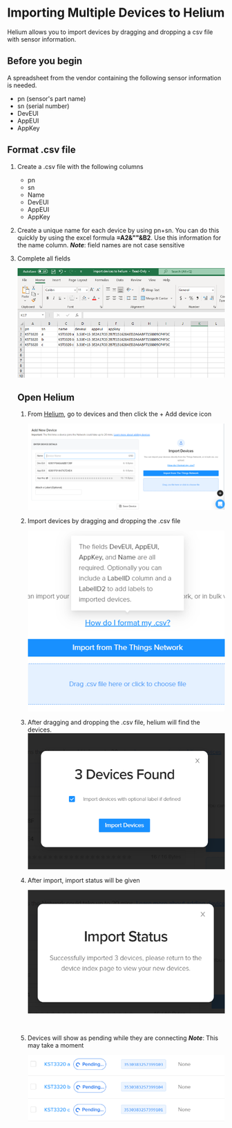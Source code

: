 # Importing Multiple Devices to Helium 

Helium allows you to import devices by dragging and dropping a csv file with sensor information. 

## Before you begin 

A spreadsheet from the vendor containing the following sensor information is needed.

- pn (sensor's part name)
- sn (serial number)
- DevEUI
- AppEUI
- AppKey  


## Format .csv file 

1. Create a .csv file with the following columns 

   -   pn 
   -   sn
   -   Name 
   -   DevEUI
   -   AppEUI
   -   AppKey

2. Create a unique name for each device by using pn+sn. You can do this quickly by using the excel formula __=A2&""&B2__. Use this information for the name column.
___Note___: field names are not case sensitive 

3. Complete all fields 

   ![](https://raw.githubusercontent.com/medsourjalehman/heliumdoc/main/add%20multiple%20devices/fields%20completed%20.png)

   

   ## Open Helium 

   1. From [Helium]( https://console.helium.com/), go to devices and then click the + Add device icon 

      ![](https://github.com/medsourjalehman/heliumdoc/blob/main/add%20multiple%20devices/import%20devices.PNG?raw=true)

   2. Import devices by dragging and dropping the .csv file

        ![](https://github.com/medsourjalehman/heliumdoc/blob/main/add%20multiple%20devices/csv%20format.png?raw=true)

   3. After dragging and dropping the .csv file, helium will find the devices. 
        ![](https://github.com/medsourjalehman/heliumdoc/blob/main/add%20multiple%20devices/drag,%20drop%20devices%20found.PNG?raw=true)
         
   4. After import, import status will be given 

      ![](https://github.com/medsourjalehman/heliumdoc/blob/main/add%20multiple%20devices/import%20status.PNG?raw=true)

      ​	

   5. Devices will show as pending while they are connecting
      ___Note___: This may take a moment

      ![](https://github.com/medsourjalehman/heliumdoc/blob/main/add%20multiple%20devices/pending%20devices.png?raw=true)

      

      

